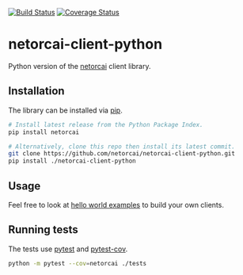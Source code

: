 [![Build Status](https://img.shields.io/travis/netorcai/netorcai-client-python/master.svg?maxAge=600)](https://travis-ci.org/netorcai/netorcai-client-python)
[![Coverage Status](https://img.shields.io/codecov/c/github/netorcai/netorcai-client-python/master.svg?maxAge=600)](https://codecov.io/github/netorcai/netorcai-client-python)

netorcai-client-python
====================
Python version of the [netorcai] client library.

Installation
------------

The library can be installed via [pip].

``` bash
# Install latest release from the Python Package Index.
pip install netorcai

# Alternatively, clone this repo then install its latest commit.
git clone https://github.com/netorcai/netorcai-client-python.git
pip install ./netorcai-client-python
```

Usage
-----
Feel free to look at [hello world examples](./examples) to build your own clients.

Running tests
-------------

The tests use [pytest] and [pytest-cov].

``` bash
python -m pytest --cov=netorcai ./tests
```

[netorcai]: https://github.com/netorcai/
[pip]: https://pip.pypa.io/en/stable/
[pytest]: https://docs.pytest.org/en/latest/
[pytest-cov]: https://pypi.org/project/pytest-cov/
